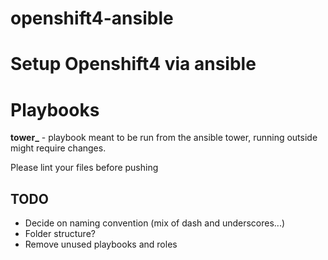 # openshift4-ansible
Setup Openshift4 via ansible
=======
# Playbooks

**tower_** - playbook meant to be run from the ansible tower, running outside might require changes.

Please lint your files before pushing

## TODO

* Decide on naming convention (mix of dash and underscores...)
* Folder structure?
* Remove unused playbooks and roles
